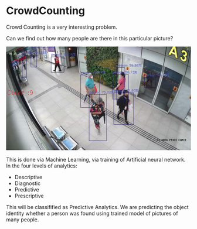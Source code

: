 # CrowdCounting

Crowd Counting is a very interesting problem. 

Can we find out how many people are there in this particular picture?

![interchange](CCK_detection2.jpg)

This is done via Machine Learning, via training of Artificial neural network. 
In the four levels of analytics:

- Descriptive
- Diagnostic
- Predictive
- Prescriptive

This will be classifified as Predictive Analytics. We are predicting the object identity whether a person was found using trained model of pictures of many people.
